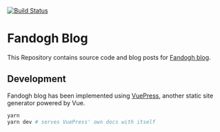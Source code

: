 [![Build Status](https://travis-ci.org/fandoghpaas/fandogh-blog.svg?branch=master)](https://travis-ci.org/fandoghpaas/fandogh-blog)

# Fandogh Blog

This Repository contains source code and blog posts for [Fandogh blog](http://blog.fandogh.cloud/).

## Development  
Fandogh blog has been implemented using [VuePress](https://vuepress.vuejs.org/), another static site generator powered by Vue.

``` bash
yarn
yarn dev # serves VuePress' own docs with itself
```

